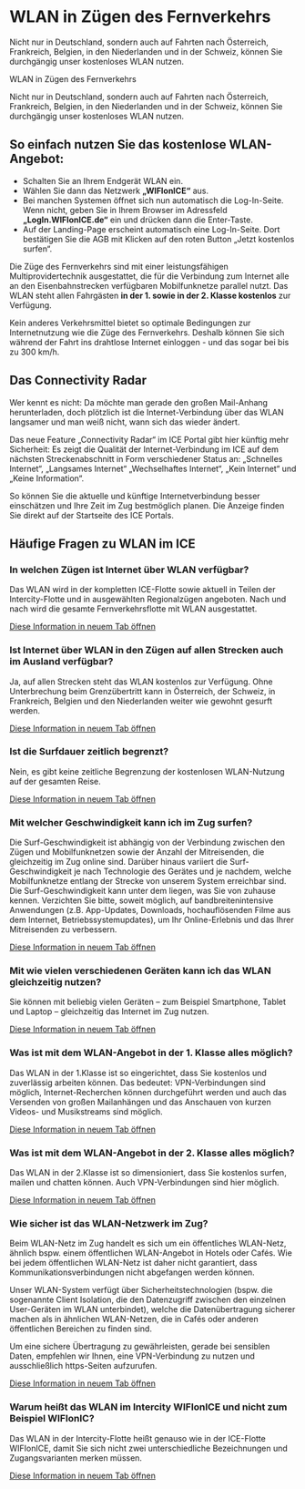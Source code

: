 WLAN in Zügen des Fernverkehrs
==========

Nicht nur in Deutschland, sondern auch auf Fahrten nach Österreich, Frankreich, Belgien, in den Niederlanden und in der Schweiz, können Sie durchgängig unser kostenloses WLAN nutzen.

WLAN in Zügen des Fernverkehrs

Nicht nur in Deutschland, sondern auch auf Fahrten nach Österreich, Frankreich, Belgien, in den Niederlanden und in der Schweiz, können Sie durchgängig unser kostenloses WLAN nutzen.

So einfach nutzen Sie das kostenlose WLAN-Angebot:
----------

* Schalten Sie an Ihrem Endgerät WLAN ein.
* Wählen Sie dann das Netzwerk **„WIFIonICE“** aus.
* Bei manchen Systemen öffnet sich nun automatisch die Log-In-Seite. Wenn nicht, geben Sie in Ihrem Browser im Adressfeld **„LogIn.WIFIonICE.de“** ein und drücken dann die Enter-Taste.
* Auf der Landing-Page erscheint automatisch eine Log-In-Seite. Dort bestätigen Sie die AGB mit Klicken auf den roten Button „Jetzt kostenlos surfen“.

Die Züge des Fernverkehrs sind mit einer leistungsfähigen Multiprovidertechnik ausgestattet, die für die Verbindung zum Internet alle an den Eisenbahnstrecken verfügbaren Mobilfunknetze parallel nutzt. Das WLAN steht allen Fahrgästen **in der 1. sowie in der 2. Klasse kostenlos** zur Verfügung.

 Kein anderes Verkehrsmittel bietet so optimale Bedingungen zur Internetnutzung wie die Züge des Fernverkehrs. Deshalb können Sie sich während der Fahrt ins drahtlose Internet einloggen - und das sogar bei bis zu 300 km/h.

Das Connectivity Radar
----------

Wer kennt es nicht: Da möchte man gerade den großen Mail-Anhang herunterladen, doch plötzlich ist die Internet-Verbindung über das WLAN langsamer und man weiß nicht, wann sich das wieder ändert.

Das neue Feature „Connectivity Radar“ im ICE Portal gibt hier künftig mehr Sicherheit: Es zeigt die Qualität der Internet-Verbindung im ICE auf dem nächsten Streckenabschnitt in Form verschiedener Status an: „Schnelles Internet“, „Langsames Internet“ „Wechselhaftes Internet“, „Kein Internet“ und „Keine Information“.

So können Sie die aktuelle und künftige Internetverbindung besser einschätzen und Ihre Zeit im Zug bestmöglich planen. Die Anzeige finden Sie direkt auf der Startseite des ICE Portals.

Häufige Fragen zu WLAN im ICE
----------

###  In welchen Zügen ist Internet über WLAN verfügbar?  ###

Das WLAN wird in der kompletten ICE-Flotte sowie aktuell in Teilen der Intercity-Flotte und in ausgewählten Regionalzügen angeboten. Nach und nach wird die gesamte Fernverkehrsflotte mit WLAN ausgestattet.

[Diese Information in neuem Tab öffnen](https://www.bahn.de/faq/in-welchen-zuegen-ist-internet-ueber-wlan-verfuegbar)

###  Ist Internet über WLAN in den Zügen auf allen Strecken auch im Ausland verfügbar?  ###

Ja, auf allen Strecken steht das WLAN kostenlos zur Verfügung. Ohne Unterbrechung beim Grenzübertritt kann in Österreich, der Schweiz, in Frankreich, Belgien und den Niederlanden weiter wie gewohnt gesurft werden.

[Diese Information in neuem Tab öffnen](https://www.bahn.de/faq/ist-internet-ueber-wlan-in-den-zuegen-auf-allen-strecken-auch-im-ausland-verfuegbar)

###  Ist die Surfdauer zeitlich begrenzt?  ###

Nein, es gibt keine zeitliche Begrenzung der kostenlosen WLAN-Nutzung auf der gesamten Reise.

[Diese Information in neuem Tab öffnen](https://www.bahn.de/faq/ist-die-surfdauer-zeitlich-begrenzt)

###  Mit welcher Geschwindigkeit kann ich im Zug surfen?  ###

Die Surf-Geschwindigkeit ist abhängig von der Verbindung zwischen den Zügen und Mobilfunknetzen sowie der Anzahl der Mitreisenden, die gleichzeitig im Zug online sind. Darüber hinaus variiert die Surf-Geschwindigkeit je nach Technologie des Gerätes und je nachdem, welche Mobilfunknetze entlang der Strecke von unserem System erreichbar sind. Die Surf-Geschwindigkeit kann unter dem liegen, was Sie von zuhause kennen.
Verzichten Sie bitte, soweit möglich, auf bandbreitenintensive Anwendungen (z.B. App-Updates, Downloads, hochauflösenden Filme aus dem Internet, Betriebssystemupdates), um Ihr Online-Erlebnis und das Ihrer Mitreisenden zu verbessern.

[Diese Information in neuem Tab öffnen](https://www.bahn.de/faq/mit-welcher-geschwindigkeit-kann-ich-im-zug-surfen)

###  Mit wie vielen verschiedenen Geräten kann ich das WLAN gleichzeitig nutzen?  ###

Sie können mit beliebig vielen Geräten – zum Beispiel Smartphone, Tablet und Laptop – gleichzeitig das Internet im Zug nutzen.

[Diese Information in neuem Tab öffnen](https://www.bahn.de/faq/mit-wie-vielen-verschiedenen-geraeten-kann-ich-das-wlan-gleichzeitig-nutzen)

###  Was ist mit dem WLAN-Angebot in der 1. Klasse alles möglich?  ###

Das WLAN in der 1.Klasse ist so eingerichtet, dass Sie kostenlos und zuverlässig arbeiten können. Das bedeutet: VPN-Verbindungen sind möglich, Internet-Recherchen können durchgeführt werden und auch das Versenden von großen Mailanhängen und das Anschauen von kurzen Videos- und Musikstreams sind möglich.

[Diese Information in neuem Tab öffnen](https://www.bahn.de/faq/was-ist-mit-dem-wlan-angebot-in-der-1-klasse-alles-moeglich)

###  Was ist mit dem WLAN-Angebot in der 2. Klasse alles möglich?  ###

Das WLAN in der 2.Klasse ist so dimensioniert, dass Sie kostenlos surfen, mailen und chatten können. Auch VPN-Verbindungen sind hier möglich.

[Diese Information in neuem Tab öffnen](https://www.bahn.de/faq/was-ist-mit-dem-wlan-angebot-in-der-2-klasse-alles-moeglich)

###  Wie sicher ist das WLAN-Netzwerk im Zug?  ###

Beim WLAN-Netz im Zug handelt es sich um ein öffentliches WLAN-Netz, ähnlich bspw. einem öffentlichen WLAN-Angebot in Hotels oder Cafés. Wie bei jedem öffentlichen WLAN-Netz ist daher nicht garantiert, dass Kommunikationsverbindungen nicht abgefangen werden können.

Unser WLAN-System verfügt über Sicherheitstechnologien (bspw. die sogenannte Client Isolation, die den Datenzugriff zwischen den einzelnen User-Geräten im WLAN unterbindet), welche die Datenübertragung sicherer machen als in ähnlichen WLAN-Netzen, die in Cafés oder anderen öffentlichen Bereichen zu finden sind.

Um eine sichere Übertragung zu gewährleisten, gerade bei sensiblen Daten, empfehlen wir Ihnen, eine VPN-Verbindung zu nutzen und ausschließlich https-Seiten aufzurufen.

[Diese Information in neuem Tab öffnen](https://www.bahn.de/faq/wie-sicher-ist-das-wlan-netzwerk-im-zug)

###  Warum heißt das WLAN im Intercity WIFIonICE und nicht zum Beispiel WIFIonIC?  ###

Das WLAN in der Intercity-Flotte heißt genauso wie in der ICE-Flotte WIFIonICE, damit Sie sich nicht zwei unterschiedliche Bezeichnungen und Zugangsvarianten merken müssen.

[Diese Information in neuem Tab öffnen](https://www.bahn.de/faq/warum-heisst-das-wlan-im-intercity-wifionice-und-nicht-zum-beispiel-wifionic)
